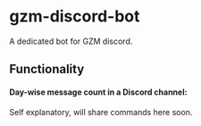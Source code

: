 # gzm-discord-bot
A dedicated bot for GZM discord.

## Functionality

#### Day-wise message count in a Discord channel:
Self explanatory, will share commands here soon.
